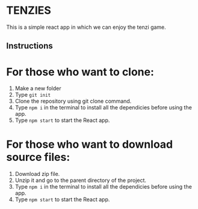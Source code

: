 # TENZIES
This is a simple react app in which we can enjoy the tenzi game.

## Instructions

# For those who want to clone:
1) Make a new folder
2) Type `git init`
3) Clone the repository using git clone command.
4) Type `npm i` in the terminal to install all the dependicies before using the app.
5) Type `npm start` to start the React app.

# For those who want to download source files:
1) Download zip file.
2) Unzip it and go to the parent directory of the project.
3) Type `npm i` in the terminal to install all the dependicies before using the app.
4) Type `npm start` to start the React app.